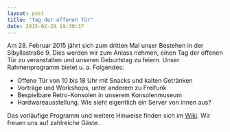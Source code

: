 ```yaml
---
layout: post
title: "Tag der offenen Tür"
date: 2015-02-20 19:30:37
---
```

Am 28. Februar 2015 jährt sich zum dritten Mal unser Bestehen in der Sibyllastraße 9. Dies werden wir zum Anlass nehmen, einen Tag der offenen Tür zu veranstalten und unseren Geburtstag zu feiern.
Unser Rahmenprogramm bietet u. a. Folgendes:

* Offene Tür von 10 bis 18 Uhr mit Snacks und kalten Getränken
* Vorträge und Workshops, unter anderem zu Freifunk
* Bespielbare Retro-Konsolen in unserem Konsolenmuseum
* Hardwareausstellung. Wie sieht eigentlich ein Server von innen aus? 

Das vorläufige Programm und weitere Hinweise finden sich im [Wiki](https://wiki.chaospott.de/Tag_der_offenen_Tür). Wir freuen uns auf zahlreiche Gäste.
